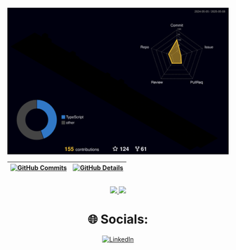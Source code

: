 <div align="center">

 
 ![](./profile-3d-contrib/profile-night-rainbow.svg)


 | [![GitHub Commits](http://github-profile-summary-cards.vercel.app/api/cards/productive-time?username=CauanVSVV&theme=github_dark&utcOffset=-3)](https://github.com/vn7n24fzkq/github-profile-summary-cards) | [![GitHub Details](http://github-profile-summary-cards.vercel.app/api/cards/profile-details?username=CAUANVSVV&theme=github_dark)](https://github.com/vn7n24fzkq/github-profile-summary-cards) |
 | ----------- | ----------- |


</br>

<a href="https://skillicons.dev" align="center">
  <img src="https://skillicons.dev/icons?i=git,github,vscode,python,javascript,typescript,css,html,react,nodejs,nest,tailwind,sass,materialui,styledcomponents" />
 
  <img src="https://skillicons.dev/icons?i=vite,postman,vercel,mongodb,docker,figma" />
</a>

</br>

# 🌐 Socials:

[![LinkedIn](https://img.shields.io/badge/LinkedIn-%230077B5.svg?logo=linkedin)](https://www.linkedin.com/in/cauanvaladares/)


<!--
# 📊 GitHub Stats:
![](https://github-readme-stats.vercel.app/api?username=CauanVSVV&theme=tokyonight&hide_border=false&include_all_commits=false&count_private=false)
![](https://github-readme-streak-stats.herokuapp.com/?user=CauanVSVV&theme=tokyonight&hide_border=false)
![](https://github-readme-stats.vercel.app/api/top-langs/?username=CauanVSVV&theme=tokyonight&hide_border=false&include_all_commits=false&count_private=false&layout=compact)

---
[![](https://visitcount.itsvg.in/api?id=CauanVSVV&icon=0&color=0)](https://visitcount.itsvg.in)
-->
</div>
<!-- Proudly created with GPRM ( https://gprm.itsvg.in ) -->
